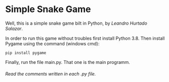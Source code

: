 # Simple Snake Game

Well, this is a simple snake game bilt in Python, by *Leandro Hurtado Salazar*.

In order to run this game without troubles first install Python 3.8. Then install Pygame using the command (windows cmd):

`pip install pygame`

Finally, run the file main.py. That one is the main programm. 

###### Read the comments written in each .py file.
